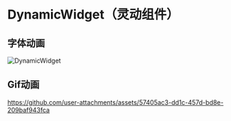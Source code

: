 # DynamicWidget（灵动组件）
## 字体动画
![DynamicWidget](https://github.com/wyqACoffer/DynamicWidget/assets/52307570/b6b8327a-a8b1-4285-9c60-f0a7d2305416)
## Gif动画
https://github.com/user-attachments/assets/57405ac3-dd1c-457d-bd8e-209baf943fca
